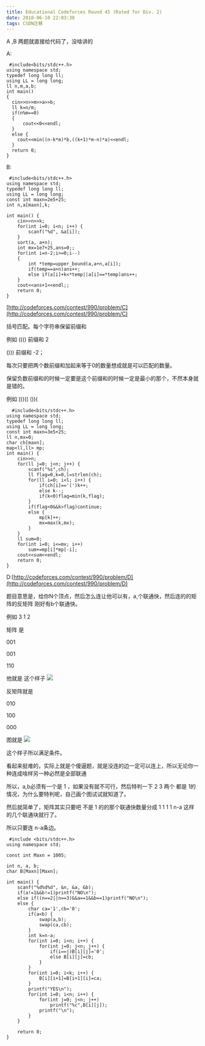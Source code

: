 ```yaml
---
title: Educational Codeforces Round 45 (Rated for Div. 2)
date: 2018-06-10 22:03:38
tags: CSDN迁移
---
```

  A ,B 两题就直接给代码了，没啥讲的

 A:

 
```
 #include<bits/stdc++.h>
using namespace std;
typedef long long ll;
using LL = long long;
ll n,m,a,b;
int main()
{
  cin>>n>>m>>a>>b;
  ll k=n/m;
  if(n%m==0)
  {
      cout<<0<<endl;
  }
  else {
    cout<<min((n-k*m)*b,((k+1)*m-n)*a)<<endl;
  }
  return 0;
}
```
 

 B:

 

 
```
 #include<bits/stdc++.h>
using namespace std;
typedef long long ll;
using LL = long long;
const int maxn=2e5+25;
int n,a[maxn],k;

int main() {
    cin>>n>>k;
    for(int i=0; i<n; i++) {
        scanf("%d", &a[i]);
    }
    sort(a, a+n);
    int mx=1e7+25,ans=0;;
    for(int i=n-2;i>=0;i--)
    {
        int *temp=upper_bound(a,a+n,a[i]);
        if(temp==a+n)ans++;
        else if(a[i]+k<*temp||a[i]==*temp)ans++;
    }
    cout<<ans+1<<endl;;
    return 0;
}
```
 

 

 [http://codeforces.com/contest/990/problem/C](http://codeforces.com/contest/990/problem/C)

 

 括号匹配。每个字符串保留前缀和

 例如 ((() 前缀和 2

 ())) 前缀和 -2；

 每次只要把两个数前缀和加起来等于0的数量想成就是可以匹配的数量。

 

 保留负数前缀和的时候一定要是这个前缀和的时候一定是最小的那个，不然本身就是错的。

 例如 )))(( ())(

 

 
```
  #include<bits/stdc++.h>
using namespace std;
typedef long long ll;
using LL = long long;
const int maxn=3e5+25;
ll n,mx=0;
char ch[maxn];
map<ll,ll> mp;
int main() {
    cin>>n;
    for(ll j=0; j<n; j++) {
        scanf("%s",ch);
        ll flag=0,k=0,l=strlen(ch);
        for(ll i=0; i<l; i++) {
            if(ch[i]=='(')k++;
            else k--;
            if(k<0)flag=min(k,flag);
        }
        if(flag<0&&k>flag)continue;
        else {
            mp[k]++;
            mx=max(k,mx);
        }
    }
    ll sum=0;
    for(int i=0; i<=mx; i++)
        sum+=mp[i]*mp[-i];
    cout<<sum<<endl;
    return 0;
}
```
 D:[http://codeforces.com/contest/990/problem/D](http://codeforces.com/contest/990/problem/D)

 题目意思是，给你N个顶点，然后怎么连让他可以有，a,个联通快，然后连的的矩阵的反矩阵 刚好有b个联通快。

 例如 3 1 2

 矩阵 是 

 001

 001

 110

 他就是 这个样子 ![](https://img-blog.csdn.net/20180611124117642?watermark/2/text/aHR0cHM6Ly9ibG9nLmNzZG4ubmV0L3FxXzQwODcxNDY2/font/5a6L5L2T/fontsize/400/fill/I0JBQkFCMA==/dissolve/70)

 反矩阵就是

 010

 100

 000

 图就是 ![](https://img-blog.csdn.net/20180611124217482?watermark/2/text/aHR0cHM6Ly9ibG9nLmNzZG4ubmV0L3FxXzQwODcxNDY2/font/5a6L5L2T/fontsize/400/fill/I0JBQkFCMA==/dissolve/70)

 

 这个样子所以满足条件。

 

 看起来挺难的，实际上就是个傻逼题，就是没连的边一定可以连上，所以无论你一种连成啥样另一种必然是全部联通

 所以，a,b必须有一个是 1 ，如果没有就不可行，然后特判一下 2 3 两个 都是 1的情况，为什么要特判呢，自己画个图试试就知道了。

 然后就简单了，矩阵其实只要吧 不是 1 的的那个联通快数量分成 1 1 1 1 n-a 这样的几个联通块就行了。

 所以只要连 n-a条边。

 

 
```
 #include <bits/stdc++.h>
using namespace std;

const int Maxn = 1005;

int n, a, b;
char B[Maxn][Maxn];

int main() {
    scanf("%d%d%d", &n, &a, &b);
    if(a!=1&&b!=1)printf("NO\n");
    else if((n==2||n==3)&&a==1&&b==1)printf("NO\n");
    else {
        char ca='1',cb='0';
        if(a<b) {
            swap(a,b);
            swap(ca,cb);
        }
        int k=n-a;
        for(int i=0; i<n; i++) {
            for(int j=0; j<n; j++) {
                if(i==j)B[i][j]='0';
                else B[i][j]=cb;
            }
        }
        for(int i=0; i<k; i++) {
            B[i][i+1]=B[i+1][i]=ca;
        }
        printf("YES\n");
        for(int i=0; i<n; i++) {
            for(int j=0; j<n; j++)
                printf("%c",B[i][j]);
            printf("\n");
        }
    }

    return 0;
}

```
 

 

 

 

   
 
